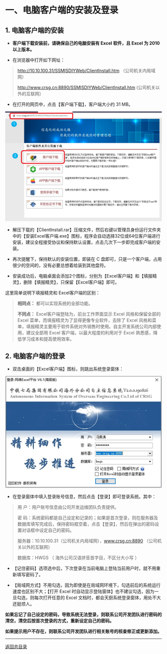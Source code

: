 # 一、电脑客户端的安装及登录

## 1. 电脑客户端的安装

- **客户端下载安装前，请确保自己的电脑安装有 Excel 软件，且 Excel 为 2010 以上版本。**
 
- 在浏览器中打开如下网址：

> http://10.10.100.31/SSMISDIYWeb/ClientInstall.htm （公司机关内局域网）   
>
> http://www.crsg.cn:8890/SSMISDIYWeb/ClientInstall.htm (公司机关以外的互联网） 


- 在打开的网页中，点击【客户端下载】，客户端大小约 31 MB。

<p align="center"><img src="/pic01_download_page.png" width="600">

- 解压下载的【ClientInstall.rar】压缩文件，然后右键以管理员身份运行文件夹中的【安装Excel客户端.exe】图标，程序会自动选择32位或64位客户端进行安装，建议全程接受协议和保持默认设置，点击几次下一步即完成客户端的安装。

- 再次提醒下，保持默认的安装位置，即装在 C 盘即可，只是一个客户端，占用很少的空间的，没有必要总想着给装到其他盘符。

- 安装成功后，电脑桌面会添加2个图标，分别为【Excel客户端】和【填报精灵】，删除【填报精灵】，只保留【Excel客户端】即可。

这里简单说明下填报精灵和 Excel客户端的区别：

> **相同点：** 都可以实现系统的全部功能。
>
> **不同点：** Excel客户端登陆为，前台工作界面显示 Excel 风格和保留全部的 Excel 菜单，而填报精灵为了显得更像专业软件，去除了 Excel 风格和菜单，填报精灵主要用于软件系统对外销售时使用。自主开发系统公司内部使用，建议全部用 Excel 客户端，以最大程度的利用对于 Excel 熟悉感，降低学习成本和提高使用效率。
 
## 2. 电脑客户端的登录

- 双击桌面的【Excel客户端】图标，则跳出系统登录窗体：

<p align="center"><img src="/pic02_sys_login.jpg" width="600">

- 在登录窗体中填入登录账号信息，然后点击【登录】即可登录系统。其中：

> 用 户：用户账号信息由公司开发运维团队负责提供。
>
> 密 码：系统密码都是自己设定和记录的；如果是首次登录，则在服务器及数据库填写完成后，保持密码框空着，点击【登录】，然后在弹出的密码设置对话框中设定自己的密码。
>
> 服务器：10.10.100.31（公司机关内局域网），www.crsg.cn:8890 （公司机关以外的互联网）  
>
> 数据库：HWGS （ 海外公司汉语拼音首字目，不区分大小写 ） 

- 【记住密码】选项选中后，下次登录在当前电脑上登陆当前用户时，就不用重新填写密码了。

- 【局域网方式】不用勾选，因为即使是在局域网环境下，勾选前后的系统运行速度也区别不大；【打开 Excel 时自动显示登陆窗体】也不建议勾选，因为一旦勾选，则每次打开任意的 Excel 文档时，都会天厨系统登录窗体，用处不大还挺烦人。

**如果忘记了自己设定的密码，导致系统无法登录，则联系公司开发团队进行密码的清空，清空后按首次登录的方式，重新设定自己的密码。**

**如果提示用户不存在，则联系公司开发团队进行相关账号的核查修正或更新添加。**

------

[返回总目录](Sys_user_manual.md)

